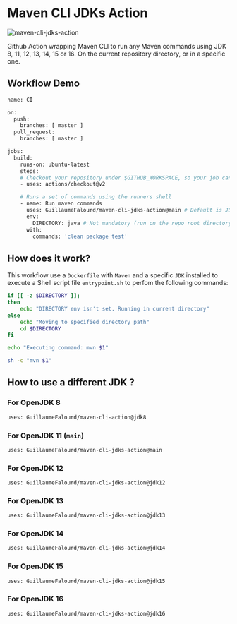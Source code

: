# Maven CLI JDKs Action

![maven-cli-jdks-action](https://user-images.githubusercontent.com/22433243/116424068-999f4c00-a817-11eb-84ab-3733a2686e0a.png)

Github Action wrapping Maven CLI to run any Maven commands using JDK 8, 11, 12, 13, 14, 15 or 16. On the current repository directory, or in a specific one.

## Workflow Demo

```bash
name: CI

on:
  push:
    branches: [ master ]
  pull_request:
    branches: [ master ]

jobs:
  build:
    runs-on: ubuntu-latest
    steps:
    # Checkout your repository under $GITHUB_WORKSPACE, so your job can access your directories and files
    - uses: actions/checkout@v2

    # Runs a set of commands using the runners shell
    - name: Run maven commands
      uses: GuillaumeFalourd/maven-cli-jdks-action@main # Default is JDK 11
      env:
        DIRECTORY: java # Not mandatory (run on the repo root directory if not informed)
      with:
        commands: 'clean package test'
```

## How does it work?

This workflow use a `Dockerfile` with `Maven` and a specific `JDK` installed to execute a Shell script file `entrypoint.sh` to perfom the following commands:

```bash
if [[ -z $DIRECTORY ]]; 
then
    echo "DIRECTORY env isn't set. Running in current directory"
else
    echo "Moving to specified directory path"
    cd $DIRECTORY
fi

echo "Executing command: mvn $1"

sh -c "mvn $1"
```

## How to use a different JDK ?

### For OpenJDK 8

```bash
uses: GuillaumeFalourd/maven-cli-action@jdk8
```

### For OpenJDK 11 (`main`)

```bash
uses: GuillaumeFalourd/maven-cli-jdks-action@main
```

### For OpenJDK 12

```bash
uses: GuillaumeFalourd/maven-cli-jdks-action@jdk12
```

### For OpenJDK 13

```bash
uses: GuillaumeFalourd/maven-cli-jdks-action@jdk13
```

### For OpenJDK 14

```bash
uses: GuillaumeFalourd/maven-cli-jdks-action@jdk14
```

### For OpenJDK 15

```bash
uses: GuillaumeFalourd/maven-cli-jdks-action@jdk15
```

### For OpenJDK 16

```bash
uses: GuillaumeFalourd/maven-cli-jdks-action@jdk16
```
